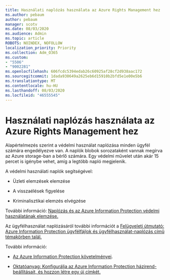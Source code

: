 ```yaml
---
title: Használati naplózás használata az Azure Rights Management hez
ms.author: pebaum
author: pebaum
manager: scotv
ms.date: 08/03/2020
ms.audience: Admin
ms.topic: article
ROBOTS: NOINDEX, NOFOLLOW
localization_priority: Priority
ms.collection: Adm_O365
ms.custom:
- "5506"
- "9002281"
ms.openlocfilehash: 606fcdc5394edab26c60925af28cf2d938aac172
ms.sourcegitcommit: 1dada930649a2625eb6d15910b2bfd5e1e00e5b6
ms.translationtype: MT
ms.contentlocale: hu-HU
ms.lasthandoff: 08/03/2020
ms.locfileid: "46555545"
---
```

# <a name="use-usage-logging-for-azure-rights-management"></a>Használati naplózás használata az Azure Rights Management hez

Alapértelmezés szerint a védelmi használat naplózása minden ügyfél számára engedélyezve van. A naplók blobok sorozataként vannak megírva az Azure storage-ban a bérlő számára. Egy védelmi művelet után akár 15 percet is igénybe vehet, amíg a legtöbb napló megjelenik.

A védelmi használati naplók segítségével:

- Üzleti elemzések elemzése

- A visszaélések figyelése

- Kriminalisztikai elemzés elvégzése

További információ: [Naplózás és az Azure Information Protection védelmi használatának elemzése.](https://docs.microsoft.com/azure/information-protection/log-analyze-usage)

Az ügyfélhasználat naplózásáról további információt a [Felügyeleti útmutató: Azure Information Protection ügyfélfájlok és ügyfélhasználat-naplózás című témakörben talál.](https://docs.microsoft.com/azure/information-protection/rms-client/client-admin-guide-files-and-logging)

További információ:

- [Az Azure Information Protection követelményei](https://docs.microsoft.com/azure/information-protection/get-started/requirements).
    
- [Oktatóanyag: Konfigurálja az Azure Information Protection házirend-beállításait, és hozzon létre egy új címkét.](https://docs.microsoft.com/azure/information-protection/get-started/infoprotect-quick-start-tutorial)